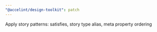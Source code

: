 ```yaml
---
"@accelint/design-toolkit": patch
---
```


Apply story patterns: satisfies, story type alias, meta property ordering
